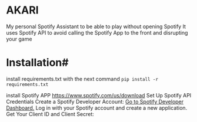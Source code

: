 # AKARI #
My personal Spotify Assistant to be able to play without opening Spotify 
It uses Spotify API to avoid calling the Spotify App to the front and disrupting your game 


# Installation#
install requirements.txt with the next command ```pip install -r requirements.txt```

install Spotify APP https://www.spotify.com/us/download
Set Up Spotify API Credentials
Create a Spotify Developer Account:
[Go to Spotify Developer Dashboard.](https://developer.spotify.com/dashboard)
Log in with your Spotify account and create a new application.
Get Your Client ID and Client Secret:
